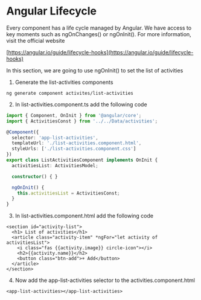 # Angular Lifecycle

Every component has a life cycle managed by Angular. We have access to key moments such as ngOnChanges\(\) or ngOnInit\(\). For more information, visit the official website

[https://angular.io/guide/lifecycle-hooks](https://angular.io/guide/lifecycle-hooks)

In this section, we are going to use ngOnInit\(\) to set the list of activities

1. Generate the list-activities components

```text
ng generate component activites/list-activities
```

2. In list-activities.component.ts add the following code

```typescript
import { Component, OnInit } from '@angular/core';
import { ActivitiesConst } from '../../Data/activities';

@Component({
  selector: 'app-list-activities',
  templateUrl: './list-activities.component.html',
  styleUrls: ['./list-activities.component.css']
})
export class ListActivitiesComponent implements OnInit {
  activitiesList: ActivitiesModel;

  constructor() { }

  ngOnInit() {
    this.activitiesList = ActivitiesConst;
  }
}
```

3. In list-activities.component.html add the following code

```markup
<section id="activity-list">
  <h1> List of activities</h1>
  <article class="activity-item" *ngFor="let activity of activitiesList">
    <i class="fas {{activity.image}} circle-icon"></i>
    <h2>{{activity.name}}</h2>
    <button class="btn-add">+ Add</button>
  </article>
</section>
```

4. Now add the app-list-activities selector to the activities.component.html

```text
<app-list-activities></app-list-activities> 
```



